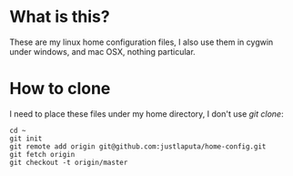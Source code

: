 # What is this?
  These are my linux home configuration files, I also use them in cygwin under windows,
  and mac OSX, nothing particular.
  
# How to clone

  I need to place these files under my home directory, I don't use _git clone_:
  
    cd ~
    git init
    git remote add origin git@github.com:justlaputa/home-config.git
    git fetch origin
    git checkout -t origin/master
